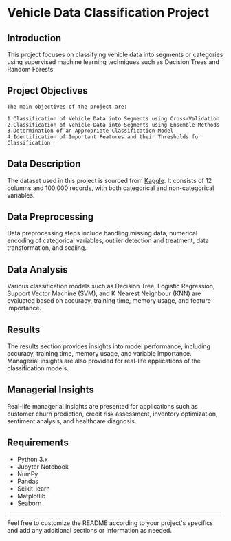 # Vehicle Data Classification Project

## Introduction

This project focuses on classifying vehicle data into segments or categories using supervised machine learning techniques such as Decision Trees and Random Forests. 

## Project Objectives
```
The main objectives of the project are:

1.Classification of Vehicle Data into Segments using Cross-Validation
2.Classification of Vehicle Data into Segments using Ensemble Methods
3.Determination of an Appropriate Classification Model
4.Identification of Important Features and their Thresholds for Classification
```
## Data Description

The dataset used in this project is sourced from [Kaggle](https://www.kaggle.com/datasets/syedanwarafridi/vehicle-sales-data/data). It consists of 12 columns and 100,000 records, with both categorical and non-categorical variables.

## Data Preprocessing

Data preprocessing steps include handling missing data, numerical encoding of categorical variables, outlier detection and treatment, data transformation, and scaling.

## Data Analysis

Various classification models such as Decision Tree, Logistic Regression, Support Vector Machine (SVM), and K Nearest Neighbour (KNN) are evaluated based on accuracy, training time, memory usage, and feature importance.

## Results

The results section provides insights into model performance, including accuracy, training time, memory usage, and variable importance. Managerial insights are also provided for real-life applications of the classification models.

## Managerial Insights

Real-life managerial insights are presented for applications such as customer churn prediction, credit risk assessment, inventory optimization, sentiment analysis, and healthcare diagnosis.

## Requirements

- Python 3.x
- Jupyter Notebook
- NumPy
- Pandas
- Scikit-learn
- Matplotlib
- Seaborn

---

Feel free to customize the README according to your project's specifics and add any additional sections or information as needed.
